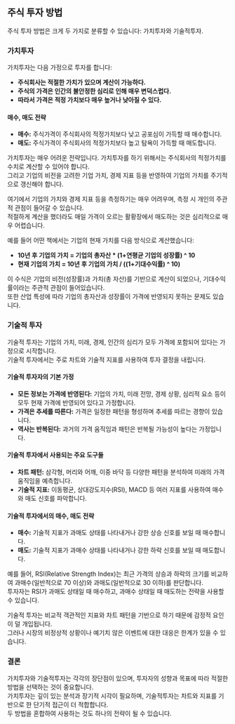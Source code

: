 ## 주식 투자 방법

주식 투자 방법은 크게 두 가지로 분류할 수 있습니다: 가치투자와 기술적투자.

### 가치투자

가치투자는 다음 가정으로 투자를 합니다:
- **주식회사는 적절한 가치가 있으며 계산이 가능하다.**
- **주식의 가격은 인간의 불안정한 심리로 인해 매우 변덕스럽다.**
- **따라서 가격은 적정 가치보다 매우 높거나 낮아질 수 있다.**

#### 매수, 매도 전략
- **매수:** 주식가격이 주식회사의 적정가치보다 낮고 공포심이 가득할 때 매수합니다.
- **매도:** 주식가격이 주식회사의 적정가치보다 높고 탐욕이 가득할 때 매도합니다.

가치투자는 매우 어려운 전략입니다. 가치투자를 하기 위해서는 주식회사의 적정가치를 수치로 계산할 수 있어야 합니다.<br> 
그리고 기업의 비전을 고려한 기업 가치, 경제 지표 등을 반영하여 기업의 가치를 주기적으로 갱신해야 합니다.

여기에서 기업의 가치와 경제 지표 등을 측정하기는 매우 어려우며, 측정 시 개인의 주관적 관점이 들어갈 수 있습니다.<br> 
적절하게 계산을 했더라도 매일 가격이 오르는 활황장에서 매도하는 것은 심리적으로 매우 어렵습니다.

예를 들어 어떤 책에서는 기업의 현재 가치를 다음 방식으로 계산했습니다:

- **10년 후 기업의 가치 = 기업의 총자산 * (1+연평균 기업의 성장률) ^ 10**
- **현재 기업의 가치 = 10년 후 기업의 가치 / ((1+기대수익률) ^ 10)**

이 수식은 기업의 비전(성장률)과 가치(총 자산)를 기반으로 계산이 되었으나, 기대수익률이라는 주관적 관점이 들어있습니다.<br>
또한 산업 특성에 따라 기업의 총자산과 성장률이 가격에 반영되지 못하는 문제도 있습니다.

### 기술적 투자

기술적 투자는 기업의 가치, 미래, 경제, 인간의 심리가 모두 가격에 포함되어 있다는 가정으로 시작합니다.<br>
기술적 투자에서는 주로 차트와 기술적 지표를 사용하여 투자 결정을 내립니다.

#### 기술적 투자자의 기본 가정
- **모든 정보는 가격에 반영된다:** 기업의 가치, 미래 전망, 경제 상황, 심리적 요소 등이 모두 현재 가격에 반영되어 있다고 가정합니다.
- **가격은 추세를 따른다:** 가격은 일정한 패턴을 형성하며 추세를 따르는 경향이 있습니다.
- **역사는 반복된다:** 과거의 가격 움직임과 패턴은 반복될 가능성이 높다는 가정입니다.

#### 기술적 투자에서 사용되는 주요 도구들
- **차트 패턴:** 삼각형, 머리와 어깨, 이중 바닥 등 다양한 패턴을 분석하여 미래의 가격 움직임을 예측합니다.
- **기술적 지표:** 이동평균, 상대강도지수(RSI), MACD 등 여러 지표를 사용하여 매수와 매도 신호를 파악합니다.

#### 기술적 투자에서의 매수, 매도 전략
- **매수:** 기술적 지표가 과매도 상태를 나타내거나 강한 상승 신호를 보일 때 매수합니다.
- **매도:** 기술적 지표가 과매수 상태를 나타내거나 강한 하락 신호를 보일 때 매도합니다.

예를 들어, RSI(Relative Strength Index)는 최근 가격의 상승과 하락의 크기를 비교하여 과매수(일반적으로 70 이상)와 과매도(일반적으로 30 이하)를 판단합니다.<br> 
투자자는 RSI가 과매도 상태일 때 매수하고, 과매수 상태일 때 매도하는 전략을 사용할 수 있습니다.

기술적 투자는 비교적 객관적인 지표와 차트 패턴을 기반으로 하기 때문에 감정적 요인이 덜 개입됩니다.<br> 
그러나 시장의 비정상적 상황이나 예기치 않은 이벤트에 대한 대응은 한계가 있을 수 있습니다.

### 결론

가치투자와 기술적투자는 각각의 장단점이 있으며, 투자자의 성향과 목표에 따라 적절한 방법을 선택하는 것이 중요합니다.<br> 
가치투자는 깊이 있는 분석과 장기적 시각이 필요하며, 기술적투자는 차트와 지표를 기반으로 한 단기적 접근이 더 적합합니다.<br> 
두 방법을 혼합하여 사용하는 것도 하나의 전략이 될 수 있습니다.


